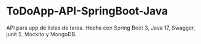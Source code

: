 # ToDoApp-API-SpringBoot-Java
API para app de listas de tarea. Hecha con Spring Boot 3, Java 17, Swagger, junit 5, Mockito y MongoDB.
